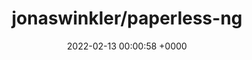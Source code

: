 ---
title: "jonaswinkler/paperless-ng"
link: "https://github.com/jonaswinkler/paperless-ng"
date: "2022-02-13 00:00:58 +0000"
description: "A supercharged version of paperless: scan, index and archive all your physical documents"
category: "github"
---